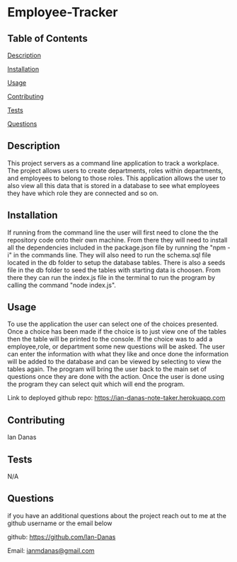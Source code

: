 # Employee-Tracker

## Table of Contents
[Description](#Description)

[Installation](#Installation)

[Usage](#Usage)

[Contributing](#Contributing)

[Tests](#Tests)


[Questions](#Questions)


## Description <a id = "Description"></a>
This project servers as a command line application to track a workplace. The project allows users to create departments, roles within departments, and employees to belong to those roles. This application allows the user to also view all this data that is stored in a database to see what employees they have which role they are connected and so on.
## Installation <a id = "Installation"></a>
If running from the command line the user will first need to clone the the repository code onto their own machine. From there they will need to install all the dependencies included in the package.json file by running the "npm -i" in the commands line. They will also need to run the schema.sql file located in the db folder to setup the database tables. There is also a seeds file in the db folder to seed the tables with starting data is choosen. From there they can run the index.js file in the terminal to run the program by calling the command "node index.js".
## Usage <a id = "Usage"></a>
To use the application the user can select one of the choices presented. Once a choice has been made if the choice is to just view one of the tables then the table will be printed to the console. If the choice was to add a employee,role, or department some new questions will be asked. The user can enter the information with what they like and once done the information will be added to the database and can be viewed by selecting to view the tables again. The program will bring the user back to the main set of questions once they are done with the action. Once the user is done using the program they can select quit which will end the program.
 
Link to deployed github repo:  https://ian-danas-note-taker.herokuapp.com
## Contributing <a id = "Contributing"></a>
Ian Danas
## Tests <a id = "Tests"></a>
N/A

## Questions <a id = "Questions"></a>
if you have an additional questions about the project reach out to me at the github username or the email below

 github: https://github.com/Ian-Danas

 Email: ianmdanas@gmail.com


